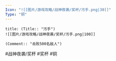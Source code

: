 ```yaml
---
Icon: "![[图片/游戏攻略/战神夜袭/奖杯/污手.png|30]]"
Type: "铜"
---
```

```ad-common-bronze-trophy
title: (Title:: "污手")
![[图片/游戏攻略/战神夜袭/奖杯/污手.png|100]]

(Comment:: "击败500名敌人")
```

#战神夜袭/奖杯 #奖杯 #铜
